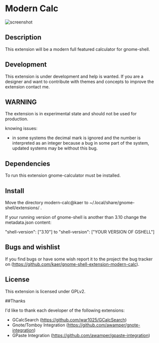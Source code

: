 # Modern Calc
![screenshot](https://github.com/kaer/gnome-shell-extension-modern-calc/raw/master/modern-calc@kaer/images/modern-calc-v2.png)

## Description

This extension will be a modern full featured calculator for gnome-shell.

## Development

This extension is under development and help is wanted. If you are a designer and want to contribute with themes and concepts to improve the extension contact me.

## WARNING

The extension is in experimental state and should not be used for production.

knowing issues:
 - in some systems the decimal mark is ignored and the number is interpreted as an integer because a bug in some part of the system, updated systems may be without this bug.

## Dependencies

To run this extension gnome-calculator must be installed.

## Install

Move the directory modern-calc@kaer to ~/.local/share/gnome-shell/extensions/ .

If your running version of gnome-shell is another than 3.10 change the metadata.json content:

"shell-version": ["3.10"]
to
"shell-version": ["YOUR VERSION OF GSHELL"]

## Bugs and wishlist

If you find bugs or have some wish report it to the project the bug tracker on (https://github.com/kaer/gnome-shell-extension-modern-calc).

## License

This extension is licensed under GPLv2.

##Thanks

I'd like to thank each developer of the following extensions:

 - GCalcSearch (https://github.com/war1025/GCalcSearch)
 - Gnote/Tomboy Integration (https://github.com/awamper/gnote-integration)
 - GPaste Integration (https://github.com/awamper/gpaste-integration)

